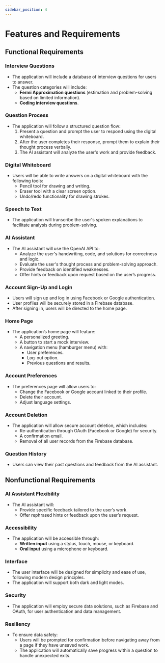 ```yaml
---
sidebar_position: 4
---
```


# Features and Requirements

## Functional Requirements

### Interview Questions
- The application will include a database of interview questions for users to answer.
- The question categories will include:
  - **Fermi Approximation questions** (estimation and problem-solving based on limited information).
  - **Coding interview questions**.

### Question Process
- The application will follow a structured question flow:
  1. Present a question and prompt the user to respond using the digital whiteboard.
  2. After the user completes their response, prompt them to explain their thought process verbally.
  3. The AI assistant will analyze the user's work and provide feedback.

### Digital Whiteboard
- Users will be able to write answers on a digital whiteboard with the following tools:
  - Pencil tool for drawing and writing.
  - Eraser tool with a clear screen option.
  - Undo/redo functionality for drawing strokes.

### Speech to Text
- The application will transcribe the user's spoken explanations to facilitate analysis during problem-solving.

### AI Assistant
- The AI assistant will use the OpenAI API to:
  - Analyze the user's handwriting, code, and solutions for correctness and logic.
  - Evaluate the user's thought process and problem-solving approach.
  - Provide feedback on identified weaknesses.
  - Offer hints or feedback upon request based on the user’s progress.

### Account Sign-Up and Login
- Users will sign up and log in using Facebook or Google authentication.
- User profiles will be securely stored in a Firebase database.
- After signing in, users will be directed to the home page.

### Home Page
- The application’s home page will feature:
  - A personalized greeting.
  - A button to start a mock interview.
  - A navigation menu (hamburger menu) with:
    - User preferences.
    - Log-out option.
    - Previous questions and results.

### Account Preferences
- The preferences page will allow users to:
  - Change the Facebook or Google account linked to their profile.
  - Delete their account.
  - Adjust language settings.

### Account Deletion
- The application will allow secure account deletion, which includes:
  - Re-authentication through OAuth (Facebook or Google) for security.
  - A confirmation email.
  - Removal of all user records from the Firebase database.

### Question History
- Users can view their past questions and feedback from the AI assistant.

## Nonfunctional Requirements

### AI Assistant Flexibility
- The AI assistant will:
  - Provide specific feedback tailored to the user’s work.
  - Offer rephrased hints or feedback upon the user’s request.

### Accessibility
- The application will be accessible through:
  - **Written input** using a stylus, touch, mouse, or keyboard.
  - **Oral input** using a microphone or keyboard.

### Interface
- The user interface will be designed for simplicity and ease of use, following modern design principles.
- The application will support both dark and light modes.

### Security
- The application will employ secure data solutions, such as Firebase and OAuth, for user authentication and data management.

### Resiliency
- To ensure data safety:
  - Users will be prompted for confirmation before navigating away from a page if they have unsaved work.
  - The application will automatically save progress within a question to handle unexpected exits.

